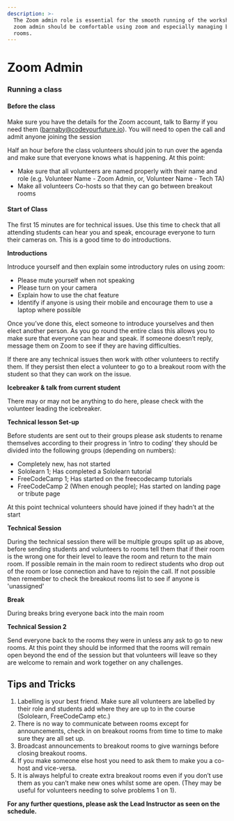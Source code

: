 ```yaml
---
description: >-
  The Zoom admin role is essential for the smooth running of the workshop. A
  zoom admin should be comfortable using zoom and especially managing breakout
  rooms.
---
```


# Zoom Admin

### **Running a class**

#### Before the class

Make sure you have the details for the Zoom account, talk to Barny if you need them \(barnaby@codeyourfuture.io\). You will need to open the call and admit anyone joining the session

Half an hour before the class volunteers should join to run over the agenda and make sure that everyone knows what is happening. At this point:

* Make sure that all volunteers are named properly with their name and role \(e.g. Volunteer Name - Zoom Admin, or, Volunteer Name  - Tech TA\) 
* Make all volunteers Co-hosts so that they can go between breakout rooms

#### Start of Class

The first 15 minutes are for technical issues. Use this time to check that all attending students can hear you and speak, encourage everyone to turn their cameras on. This is a good time to do introductions.

**Introductions**

Introduce yourself and then explain some introductory rules on using zoom:

* Please mute yourself when not speaking
* Please turn on your camera
* Explain how to use the chat feature
* Identify if anyone is using their mobile and encourage them to use a laptop where possible

Once you’ve done this, elect someone to introduce yourselves and then elect another person. As you go round the entire class this allows you to make sure that everyone can hear and speak. If someone doesn’t reply, message them on Zoom to see if they are having difficulties.

If there are any technical issues then work with other volunteers to rectify them. If they persist then elect a volunteer to go to a breakout room with the student so that they can work on the issue.  


**Icebreaker & talk from current student**

There may or may not be anything to do here, please check with the volunteer leading the icebreaker.

**Technical lesson Set-up**

Before students are sent out to their groups please ask students to rename themselves according to their progress in ‘intro to coding’ they should be divided into the following groups \(depending on numbers\):

* Completely new, has not started
* Sololearn 1; Has completed a Sololearn tutorial
* FreeCodeCamp 1; Has started on the freecodecamp tutorials
* FreeCodeCamp 2 \(When enough people\); Has started on landing page or tribute page

At this point technical volunteers should have joined if they hadn’t at the start

**Technical Session**

During the technical session there will be multiple groups split up as above, before sending students and volunteers to rooms tell them that if their room is the wrong one for their level to leave the room and return to the main room. If possible remain in the main room to redirect students who drop out of the room or lose connection and have to rejoin the call. If not possible then remember to check the breakout rooms list to see if anyone is 'unassigned'

**Break** 

During breaks bring everyone back into the main room

**Technical Session 2**

Send everyone back to the rooms they were in unless any ask to go to new rooms. At this point they should be informed that the rooms will remain open beyond the end of the session but that volunteers will leave so they are welcome to remain and work together on any challenges. 

## **Tips and Tricks**

1. Labelling is your best friend. Make sure all volunteers are labelled by their role and students add where they are up to in the course \(Sololearn, FreeCodeCamp etc.\)
2. There is no way to communicate between rooms except for announcements, check in on breakout rooms from time to time to make sure they are all set up.
3. Broadcast announcements to breakout rooms to give warnings before closing breakout rooms. 
4. If you make someone else host you need to ask them to make you a co-host and vice-versa. 
5. It is always helpful to create extra breakout rooms even if you don’t use them as you can’t make new ones whilst some are open. \(They may be useful for volunteers needing to solve problems 1 on 1\).

**For any further questions, please ask the Lead Instructor as seen on the schedule.**  



